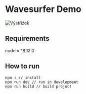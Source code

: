 # Wavesurfer Demo
![Výstřižek](https://github.com/gabrielabartlova/wavesurferdemo/assets/123562871/1c014c46-c7d3-4eb1-9ff7-d31f0b582214)

## Requirements
node = 18.13.0

## How to run
```
npm i // install
npm run dev // run in development 
npm run build // build project 
```

